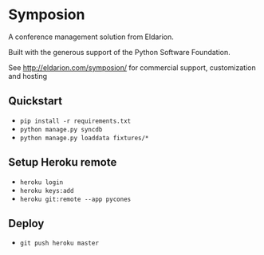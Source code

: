 # Symposion

A conference management solution from Eldarion.

Built with the generous support of the Python Software Foundation.

See http://eldarion.com/symposion/ for commercial support, customization and hosting

## Quickstart

- `pip install -r requirements.txt`
- `python manage.py syncdb`
- `python manage.py loaddata fixtures/*`

## Setup Heroku remote

- `heroku login`
- `heroku keys:add`
- `heroku git:remote --app pycones`

## Deploy

- `git push heroku master`
